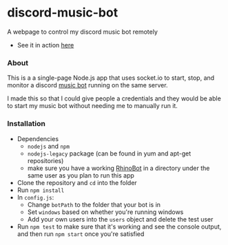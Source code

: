 # discord-music-bot
A webpage to control my discord music bot remotely
- See it in action [here](musicbot.longboy.es)

### About
This is a a single-page Node.js app that uses socket.io to start, stop, and monitor a discord [music bot](https://github.com/Just-Some-Bots/MusicBot) running on the same server.

I made this so that I could give people a credentials and they would be able to start my music bot without needing me to manually run it.

### Installation
- Dependencies
   - `nodejs` and `npm`
   - `nodejs-legacy` package (can be found in yum and apt-get repositories)
   - make sure you have a working [RhinoBot](https://github.com/Just-Some-Bots/MusicBot) in a directory under the same user as you plan to run this app
- Clone the repository and `cd` into the folder
- Run `npm install`
- In `config.js`:
   - Change `botPath` to the folder that your bot is in
   - Set `windows` based on whether you're running windows
   - Add your own users into the `users` object and delete the test user
- Run `npm test` to make sure that it's working and see the console output, and then run `npm start` once you're satisfied
